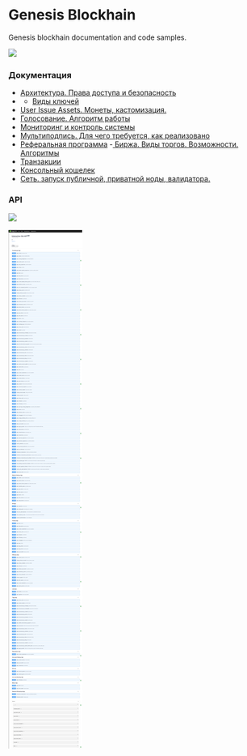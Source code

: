 # Genesis Blockhain
Genesis blockhain documentation and code samples.

![](https://hellofuture.orange.com/app/uploads/2018/12/blockchain-for-consent-management1198x500.png)

### Документация

- [Архитектура. Права доступа и безопасность](https://www.dropbox.com/scl/fi/p0tjlos04tw6gqssf2bl9/.docx?dl=0&rlkey=8ujzuvw23wdnmriop6fbg9arr "Архитектура. Права доступа и безопасность")
- - [Виды ключей](https://www.dropbox.com/scl/fi/nuacsswg9aoc70t4xsz1z/.docx?dl=0&rlkey=o6twoanmf8881hvnls1ug7rct "Виды ключей")
- [User Issue Assets. Монеты, кастомизация.](https://www.dropbox.com/scl/fi/z6c0xpu9iqa7f1c44k1ia/UIA.docx?dl=0&rlkey=x36zydqbnsckhmmskrai178by "User Issue Assets. Монеты, кастомизация.")
- [Голосование. Алгоритм работы](https://www.dropbox.com/scl/fi/t14zrqhfbsk8vr2kd3ze5/.docx?dl=0&rlkey=5ranfuet1iu52rzg3s7rgabrh "Голосование. Алгоритм работы")
- [Мониторинг и контроль системы](https://www.dropbox.com/scl/fi/tgt3f258i0f56850eef1p/.docx?dl=0&rlkey=vog5y2egpxfq289ifvkmhageo "Мониторинг и контроль системы")
- [Мультиподпись. Для чего требуется, как реализовано](https://www.dropbox.com/scl/fi/oxgihplpgjhbh7j1r0luf/Multisig.docx?dl=0&rlkey=cflt3ml2iu7xchampuqzlcyz2 "Мультиподпись. Для чего требуется, как реализовано")
- [Реферальная программа](https://www.dropbox.com/scl/fi/znuaiwnwztw0kmdg8ldr8/.docx?dl=0&rlkey=ypy56bd7fvlvyfr75kuld6ow7 "Реферальная программа")
-[ Биржа. Виды торгов. Возможности. Алгоритмы](https://www.dropbox.com/scl/fi/b0b4utvzop29b3pcjt9yk/.docx?dl=0&rlkey=l9dn2f2dy9jwz99nvasb3ytro " Биржа. Виды торгов. Возможности. Алгоритмы")
- [Транзакции](https://www.dropbox.com/scl/fi/42bksqnkae2zk50lxfkhn/..docx?dl=0&rlkey=uqc4v7uzbiqndt7an66ebpnv9 "Транзакции")
- [ Консольный кошелек](https://www.dropbox.com/scl/fi/gikjzqasamm19git6afyy/CLI-wallet..docx?dl=0&rlkey=bzgvi5xg4z84bpg6ni60a5uk4 " Консольный кошелек")
- [Сеть. запуск публичной, приватной ноды, валидатора.](https://www.dropbox.com/scl/fi/d62egv2ngrg55gm6ipvvt/Nodes..docx?dl=0&rlkey=gxv9914jeuolmltfj0ix06qhg "Сеть. запуск публичной, приватной ноды, валидатора.")





### API
![](https://encrypted-tbn0.gstatic.com/images?q=tbn:ANd9GcSkwpioZ0adCxoJkhcXVcNE7HOia3AvekIuPg&usqp=CAU)


![](https://github.com/genesis-blockchain/docs/blob/main/api/api.png?raw=true)
